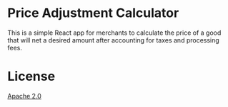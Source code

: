 # Price Adjustment Calculator

This is a simple React app for merchants to calculate the price of a good that
will net a desired amount after accounting for taxes and processing fees.

# License

[Apache 2.0](./LICENSE)

